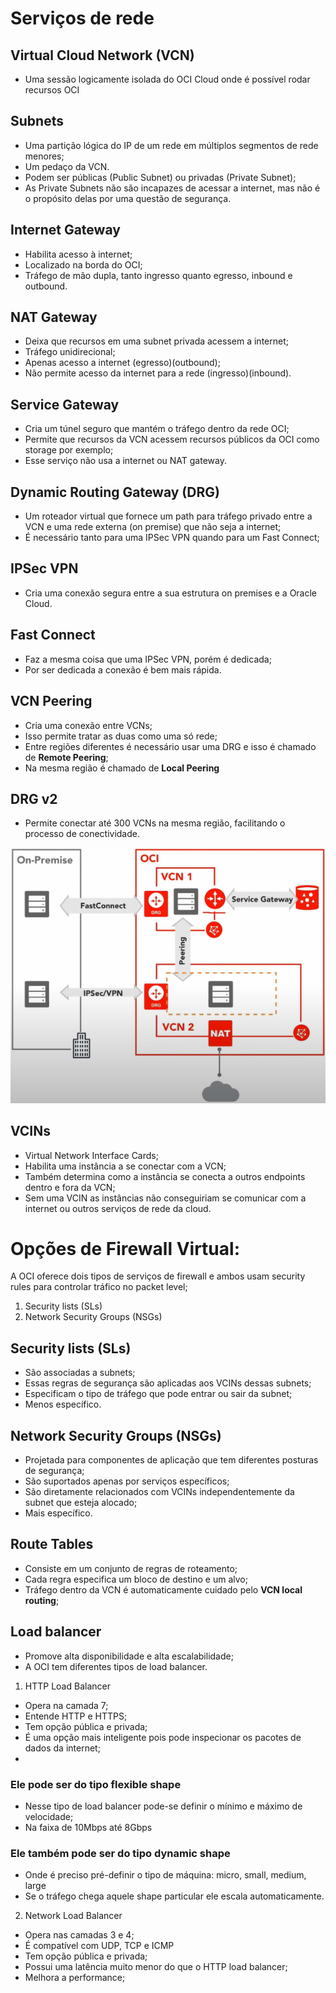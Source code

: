 # Serviços de rede

## Virtual Cloud Network (VCN)
- Uma sessão logicamente isolada do OCI Cloud onde é possível rodar recursos OCI 

## Subnets
- Uma partição lógica do IP de um rede em múltiplos segmentos de rede menores;
- Um pedaço da VCN.
- Podem ser públicas (Public Subnet) ou privadas (Private Subnet);
- As Private Subnets não são incapazes de acessar a internet, mas não é o propósito delas por uma questão de segurança.

## Internet Gateway
- Habilita acesso à internet;
- Localizado na borda do OCI;
- Tráfego de mão dupla, tanto ingresso quanto egresso, inbound e outbound.

## NAT Gateway
- Deixa que recursos em uma subnet privada acessem a internet;
- Tráfego unidirecional;
- Apenas acesso a internet (egresso)(outbound);
- Não permite acesso da internet para a rede (ingresso)(inbound).

## Service Gateway
- Cria um túnel seguro que mantém o tráfego dentro da rede OCI;
- Permite que recursos da VCN acessem recursos públicos da OCI como storage por exemplo;
- Esse serviço não usa a internet ou NAT gateway.

## Dynamic Routing Gateway (DRG)
- Um roteador virtual que fornece um path para tráfego privado entre a VCN e uma rede externa (on premise) que não seja a internet;
- É necessário tanto para uma IPSec VPN quando para um Fast Connect;

## IPSec VPN
- Cria uma conexão segura entre a sua estrutura on premises e a Oracle Cloud.

## Fast Connect
- Faz a mesma coisa que uma IPSec VPN, porém é dedicada;
- Por ser dedicada a conexão é bem mais rápida.

## VCN Peering
- Cria uma conexão entre VCNs;
- Isso permite tratar as duas como uma só rede;
- Entre regiões diferentes é necessário usar uma DRG e isso é chamado de **Remote Peering**;
- Na mesma região é chamado de **Local Peering** 

## DRG v2
- Permite conectar até 300 VCNs na mesma região, facilitando o processo de conectividade. 

![OCI Network](Imagens/04%20-%2001.png)

## VCINs
- Virtual Network Interface Cards;
- Habilita uma instância a se conectar com a VCN;
- Também determina como a instância se conecta a outros endpoints dentro e fora da VCN;
- Sem uma VCIN as instâncias não conseguiriam se comunicar com a internet ou outros serviços de rede da cloud.

# Opções de Firewall Virtual:
A OCI oferece dois tipos de serviços de firewall e ambos usam security rules para controlar tráfico no packet level;
1. Security lists (SLs)
2. Network Security Groups (NSGs)

## Security lists (SLs)
- São associadas a subnets;
- Essas regras de segurança são aplicadas aos VCINs dessas subnets;
- Especificam o tipo de tráfego que pode entrar ou sair da subnet;
- Menos específico.

## Network Security Groups (NSGs)
- Projetada para componentes de aplicação que tem diferentes posturas de segurança;
- São suportados apenas por serviços específicos;
- São diretamente relacionados com VCINs independentemente da subnet que esteja alocado;
- Mais específico.

## Route Tables
- Consiste em um conjunto de regras de roteamento;
- Cada regra especifica um bloco de destino e um alvo;
- Tráfego dentro da VCN é automaticamente cuidado pelo **VCN local routing**;

## Load balancer
- Promove alta disponibilidade e alta escalabilidade;
- A OCI tem diferentes tipos de load balancer.

1. HTTP Load Balancer
- Opera na camada 7;
- Entende HTTP e HTTPS;
- Tem opção pública e privada;
- É uma opção mais inteligente pois pode inspecionar os pacotes de dados da internet;
-  

### Ele pode ser do tipo flexible shape
- Nesse tipo de load balancer pode-se definir o mínimo e máximo de velocidade;
- Na faixa de 10Mbps até 8Gbps

### Ele também pode ser do tipo dynamic shape
- Onde é preciso pré-definir o tipo de máquina: micro, small, medium, large
- Se o tráfego chega aquele shape particular ele escala automaticamente.

2. Network Load Balancer
- Opera nas camadas 3 e 4;
- É compatível com UDP, TCP e ICMP
- Tem opção pública e privada;
- Possui uma latência muito menor do que o HTTP load balancer;
- Melhora a performance;






